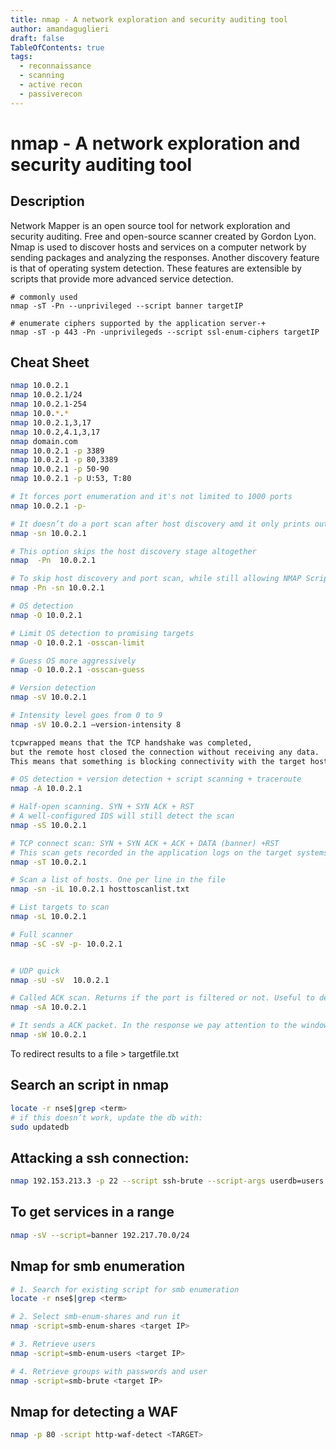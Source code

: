 ```yaml
---
title: nmap - A network exploration and security auditing tool
author: amandaguglieri
draft: false
TableOfContents: true
tags:
  - reconnaissance
  - scanning
  - active recon
  - passiverecon
---
```


# nmap - A network exploration and security auditing tool

## Description

Network Mapper is an open source tool for network exploration and security auditing. Free and open-source scanner created by Gordon Lyon. Nmap is used to discover hosts and services on a computer network by sending packages and analyzing the responses.
Another discovery feature is that of operating system detection. These features are extensible by scripts that provide more advanced service detection.

```
# commonly used
nmap -sT -Pn --unprivileged --script banner targetIP

# enumerate ciphers supported by the application server-+
nmap -sT -p 443 -Pn -unprivilegeds --script ssl-enum-ciphers targetIP
```

## Cheat Sheet

```bash
nmap 10.0.2.1
nmap 10.0.2.1/24
nmap 10.0.2.1-254
nmap 10.0.*.*
nmap 10.0.2.1,3,17
nmap 10.0.2,4.1,3,17
nmap domain.com
nmap 10.0.2.1 -p 3389
nmap 10.0.2.1 -p 80,3389
nmap 10.0.2.1 -p 50-90
nmap 10.0.2.1 -p U:53, T:80

# It forces port enumeration and it's not limited to 1000 ports
nmap 10.0.2.1 -p-     

# It doesn’t do a port scan after host discovery amd it only prints out the available hosts that responded to the host discovery probes. Also called ping scan or ping sweep. More reliable that pinging the broadcast address because hosts do not reply to broadcast queries).
nmap -sn 10.0.2.1

# This option skips the host discovery stage altogether
nmap  -Pn  10.0.2.1  

# To skip host discovery and port scan, while still allowing NMAP Scripting Engine to run, we use -Pn -sn combined.
nmap -Pn -sn 10.0.2.1

# OS detection
nmap -O 10.0.2.1 

# Limit OS detection to promising targets
nmap -O 10.0.2.1 -osscan-limit

# Guess OS more aggressively
nmap -O 10.0.2.1 -osscan-guess

# Version detection
nmap -sV 10.0.2.1 

# Intensity level goes from 0 to 9
nmap -sV 10.0.2.1 –version-intensity 8  

tcpwrapped means that the TCP handshake was completed, 
but the remote host closed the connection without receiving any data. 
This means that something is blocking connectivity with the target host. 

# OS detection + version detection + script scanning + traceroute
nmap -A 10.0.2.1

# Half-open scanning. SYN + SYN ACK + RST
# A well-configured IDS will still detect the scan
nmap -sS 10.0.2.1

# TCP connect scan: SYN + SYN ACK + ACK + DATA (banner) +RST
# This scan gets recorded in the application logs on the target systems
nmap -sT 10.0.2.1 

# Scan a list of hosts. One per line in the file
nmap -sn -iL 10.0.2.1 hosttoscanlist.txt 

# List targets to scan
nmap -sL 10.0.2.1  

# Full scanner
nmap -sC -sV -p- 10.0.2.1  


# UDP quick
nmap -sU -sV  10.0.2.1 

# Called ACK scan. Returns if the port is filtered or not. Useful to determine if there is a firewall.
nmap -sA 10.0.2.1 

# It sends a ACK packet. In the response we pay attention to the windows size of the TCP header. If the windows size is different from zero, the port is open. If it is zero, then port is either closed or filtered. 
nmap -sW 10.0.2.1 
```

To redirect results to a file > targetfile.txt


## Search an script in nmap

```bash
locate -r nse$|grep <term>
# if this doesn’t work, update the db with:
sudo updatedb
```

## Attacking a ssh connection:

```bash
nmap 192.153.213.3 -p 22 --script ssh-brute --script-args userdb=users.txt,passdb=/usr/share/nmap/nselib/data/passwords.lst
```

## To get services in a range

```bash
nmap -sV --script=banner 192.217.70.0/24
```


## Nmap for smb enumeration

```bash
# 1. Search for existing script for smb enumeration
locate -r nse$|grep <term>

# 2. Select smb-enum-shares and run it
nmap -script=smb-enum-shares <target IP>

# 3. Retrieve users
nmap -script=smb-enum-users <target IP>

# 4. Retrieve groups with passwords and user
nmap -script=smb-brute <target IP>
```


## Nmap for detecting a WAF

```bash
nmap -p 80 -script http-waf-detect <TARGET> 
```